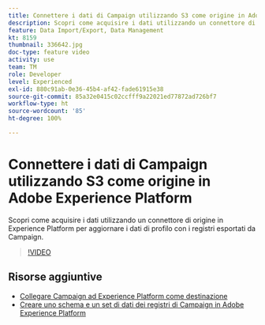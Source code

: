 ```yaml
---
title: Connettere i dati di Campaign utilizzando S3 come origine in Adobe Experience Platform
description: Scopri come acquisire i dati utilizzando un connettore di origine in Experience Platform per aggiornare i dati di profilo con i registri esportati da Campaign.
feature: Data Import/Export, Data Management
kt: 8159
thumbnail: 336642.jpg
doc-type: feature video
activity: use
team: TM
role: Developer
level: Experienced
exl-id: 880c91ab-0e36-45b4-af42-fade61915e38
source-git-commit: 85a32e0415c02ccfff9a22021ed77872ad726bf7
workflow-type: ht
source-wordcount: '85'
ht-degree: 100%

---
```


# Connettere i dati di Campaign utilizzando S3 come origine in Adobe Experience Platform

Scopri come acquisire i dati utilizzando un connettore di origine in Experience Platform per aggiornare i dati di profilo con i registri esportati da Campaign.

>[!VIDEO](https://video.tv.adobe.com/v/336642?quality=12)

## Risorse aggiuntive

* [Collegare Campaign ad Experience Platform come destinazione](/help/tutorial-integrate-with-experience-platform/connect-campaign-to-experience-platform-as-destination.md)
* [Creare uno schema e un set di dati dei registri di Campaign in Adobe Experience Platform](/help/tutorial-integrate-with-experience-platform/create-a-campaign-logs-schema-and-dataset-in-experience-platform.md)
